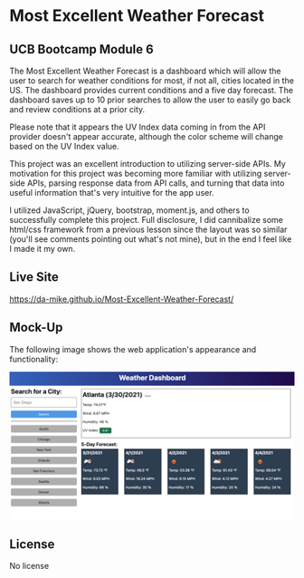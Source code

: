# Most Excellent Weather Forecast

## UCB Bootcamp Module 6

The Most Excellent Weather Forecast is a dashboard which will allow the user to search for weather conditions for most, if not all, cities located in the US. The dashboard provides current conditions and a five day forecast. The dashboard saves up to 10 prior searches to allow the user to easily go back and review conditions at a prior city.

Please note that it appears the UV Index data coming in from the API provider doesn't appear accurate, although the color scheme will change based on the UV Index value.

This project was an excellent introduction to utilizing server-side APIs. My motivation for this project was becoming more familiar with utilizing server-side APIs, parsing response data from API calls, and turning that data into useful information that's very intuitive for the app user.

I utilized JavaScript, jQuery, bootstrap, moment.js, and others to successfully complete this project. Full disclosure, I did cannibalize some html/css framework from a previous lesson since the layout was so similar (you'll see comments pointing out what's not mine), but in the end I feel like I made it my own.

## Live Site

https://da-mike.github.io/Most-Excellent-Weather-Forecast/

## Mock-Up

The following image shows the web application's appearance and functionality:

![The weather app includes a search option, a list of cities, and a five-day forecast and current weather conditions for Atlanta.](./assets/images/06-server-side-apis-homework-demo.png)

## License

No license